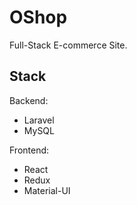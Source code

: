 # OShop

Full-Stack E-commerce Site.

## Stack

Backend:

- Laravel
- MySQL

Frontend:

- React
- Redux
- Material-UI
